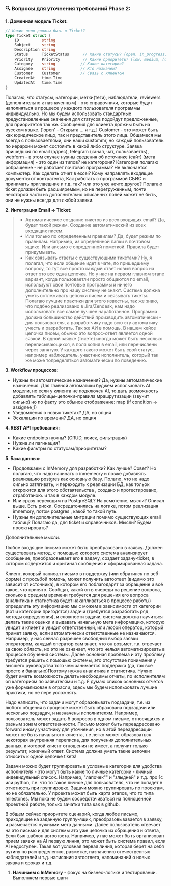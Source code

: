 ### 🔍 Вопросы для уточнения требований Phase 2:

**1. Доменная модель Ticket:**
```go
// Какие поля должны быть в Ticket?
type Ticket struct {
    ID          string
    Subject     string
    Description string
    Status      TicketStatus      // Какие статусы? (open, in_progress, resolved, closed)
    Priority    Priority          // Какие приоритеты? (low, medium, high, critical)
    Category    string           // Какие категории?
    Assignee    string           // Кто назначен?
    Customer    Customer         // Связь с клиентом
    CreatedAt   time.Time
    UpdatedAt   time.Time
}
```
Полагаю, что статусы, категории, метки(теги), наблюдатели, reviewers (дополнительно к назначенным) - это справочники, которые будут наполняться в процеесе у каждого пользователя программы индивидуально. Но мы будем использовать стандартные предустановленные значения для статусов подойдут предложенные, для приоритетов так же. Сообщения для клиента должны быть на русском языке. ['open' - Открыта ... и т.д.]
Customer - это может быть как юридическое лицо, так и представитель этого лица. Общамеся мы всегда с пользоваетлями, они наши custommr, но каждый пользователь по иерархии может состояить в какой либо структуре. Заявка пришедшая по email (адрес), telegram (канал, чат, пользоваетль), webform - в этом случае нужны сведения об источнике (сайт) (мета информация) - это один из типов? не категороия? Категория полагаю робращение - не работает почтовая программа? Не включается компьютер. Как сделать отчет в excel? Кому направлять входящие документы от контрагента, Как работать с программой СБИС и принимать приглаешние и т.д. так? или это уже нечто другое?
Полагаю ticket должен быть расшияремым, но не перегруженным, почти некоторой части из дополнительно описанных полей может не быть, они не нужны всегда для любой заявки.


**2. Интеграция Email → Ticket:**
> - Автоматическое создание тикетов из всех входящих email?
Да, будет такой режим. Создание автоматический из всех входящих писем.
> - Или только по определенным правилам?
Да, будет режим по правилам. Например, из определнной папки в почтовом ящике. Или аисьмо с определнной пометкой. Правила будет придумывать.
> - Как связывать ответы с существующими тикетами?
Ну, я полагал, что если общение идет в чате, по пришедшему вопросу, то тут все просто каждый ответ новый вопрос на  ответ это все одна цепочка.
Но у нас на первом главном этапе вариант, когда пользоваетли просто общаются по email, используют свои почтовые программы и ничего дополнительно про нашу систему не знают.
Система должна уметь остлеживать цепочки писем и связывать тикеты. Полагаю лучшие практики для этого известны, так же знаю, что подбно реализовано в Jira/Zendesk, нам надо использовать все самое лучшее наработанное. Программа должна большинство действий производить автоматически - для пользователя, а разработчику надо всю эту автоматику учесть и разработать. Так же АИ в помощь.
В нашем кейсе цепочка писем, обычно это вопрос-ответ является одной зявкой. В одной заявке (тикете) иногда может быть несколько переписывающихся, в поля копия в email, или перечислены через запятую. У каждого такого может быть свой статус, например наблюдатель, участник исполнитель, который так же може топределяться автоматически по поведению.

**3. Workflow процессов:**
- Нужны ли автоматические назначения?
Да, нужны автоматические назначения. Для главной автоматики буджем использовать AI модели, но если у клиента не подключен AI, то дать возможность добавлять таблицы-цепочки-правила мрашрутизации (звучит сильно) но по факту это обыное отображение: map (if condition -> assignee_1)
- Уведомления о новых тикетах?
ДА, но опция
- Эскалации по времени?
ДА, но опция

**4. REST API требования:**
- Какие endpoints нужны? (CRUD, поиск, фильтрация)
- Нужна ли пагинация?
- Какие фильтры по статусам/приоритетам?

**5. База данных:**
- Продолжаем с InMemory для разработки?
Как лучше? Совет? Но полагаю, что надо начинать с inmemeory и позже добавлять реализацию postgres как основную базу. Полагю, что не надо сильно затягивать, и переходить к реализации БД, как тольок откроются для этого обстаятельства , создано и протестировано, отработаною. и так в каждом модуле.
- Или сразу переходим на PostgreSQL?
На усмотение, мысли? Описал выше. Есть риски. Сосредаточились на логике, потом реализация imnemory, потом postgres , какой то такой путь.
- Нужны ли дополнительные миграции помимо существующих email таблиц?
Полагаю да, для ticket и справочников. Мысли? Будем проектировать?


    
Дополнительные мысли.

Любое входящие письмо может быть преобразовано в заявку. Должен существовать метод, с помощью которого система анализирует сообщение,
 преобразовывает его в задачу, создает задачу-ticket, в котором содержится и оригинал сообщения и сформированная задача.

 Клиент, который написал письмо в поддержку (или обратился по веб-форме) с просьбой помочь, может получить автоответ (видимо это зависит от источника), в котором его поблагодарят за обращение и всё такое, что принято. Сообщат, какой он в очереди на решение вопроса, сколько в среднем времени требуется для решения его вопроса (аналитика и статистика будет накапливаться в процессе работы) определить эту информацию мы с можем в зависимости от категории (вот и категории пригодятся) задачи (требуется разработать ряд методы определения), и сложности задачи, система должна научиться делать такие оценки и выдавать начальную мета информацию, которую увидит и клиент и увидит ответственный, или любой оператор, который примет заявку, если автоматически ответственные не назначаются. Например, у нас сейчас разрешен свободный выбор заявки оператором, каждый оператор сам знает, что он возьмет, т.к. отвечает за свою область, но это не означает, что это нельзя автоматизировать в процессе обучения системы. 
 Далее основная проблема и эту проблему требуется решить с помощью системы, это отсутствие понимания у высшего руководства того чем занимается поддержка (да, так всё просто и банально)Поэтому нужна аналитика и статистика. Нужно будет иметь возможность делать необходимы отчеты, по исполнителям оп категориям по заявителями и т.д. Я думаю список основных отчетов уже формализован в отрасли, здесь мы будем использовать лучшие практики, но не пере усложнять.

 Надо написать, что задачи могут образовывать подзадачи, т.е. из любого общения в процессе может быть образована подзадачи или несколько подзадач, и назначены исполнителям. Например, пользователь может задать 5 вопросов в одном письме, относящихся к разным зонам ответственности. Письмо может быть переадресовано forward иному участнику для уточнения, но в этой переадресации может не быть начального клиента, т.е легко может образоваться некоторая внутренняя переписка, для получения дополнительных данных, к которой клиент отношения не имеет, а получит только результат, конечный ответ. Система должна уметь такие цепочки относить к одной цепочке tikets!

 Задачи можно будет группировать в условные категории для удобства исполнителя - это могут быть какие то личные категории - личный индевидульный список. Например, "лапочек"" и "злыдней" и т.д. про 1с или python, т.е. что то такое личное для пользователя, что не попадет в отчетность при группировке.
 Задачи можно группировать по проектам, но не обязательно. У проекта может быть карта этапов, что то типа milestones. Мы пока не будем сосредотачиваться на полноценной проектной работе, только зачатки типа как в github.

 В общем сейчас приоритете сценарий, когда любое письмо, приходящие на заданную группу-ящик, преобразовывавается в заявку, и размечается нужными мета данными. Далее пользователь отвечает на это письмо и для системы это уже цепочка из обращения и ответа, Если был шаблон автоответа. Например, у нас может быть организован прием заявки на AI первую линия, это может быть система правил, если AI недоступен. Такая вот условная первая линия, которая берет на себя рутину по распределению, разметке, назначению отечественных наблюдателей и т.д. написания автоответа, напоминаний о новых заявка и сроках и т.д.

1. **Начинаем с InMemory** - фокус на бизнес-логике и тестировании.
Выполняем первые шаги